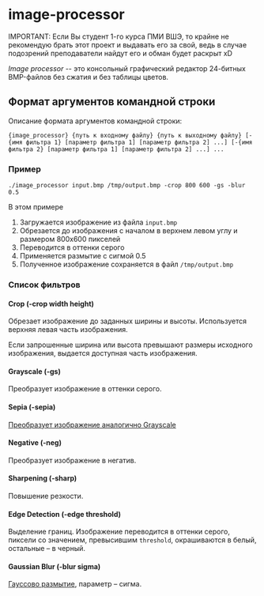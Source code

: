 # image-processor

IMPORTANT: Если Вы студент 1-го курса ПМИ ВШЭ, то крайне не рекомендую брать этот проект и выдавать его за свой,
ведь в случае подозрений преподаватели найдут его и обман будет раскрыт xD

*Image processor* -- это консольный графический редактор 24-битных BMP-файлов без сжатия и без таблицы цветов.

## Формат аргументов командной строки

Описание формата аргументов командной строки:

`{image_processor} {путь к входному файлу} {путь к выходному файлу}
[-{имя фильтра 1} [параметр фильтра 1] [параметр фильтра 2] ...]
[-{имя фильтра 2} [параметр фильтра 1] [параметр фильтра 2] ...] ...`

### Пример
`./image_processor input.bmp /tmp/output.bmp -crop 800 600 -gs -blur 0.5`

В этом примере
1. Загружается изображение из файла `input.bmp`
2. Обрезается до изображения с началом в верхнем левом углу и размером 800х600 пикселей
3. Переводится в оттенки серого
4. Применяется размытие с сигмой 0.5
5. Полученное изображение сохраняется в файл `/tmp/output.bmp`


### Список фильтров

#### Crop (-crop width height)
Обрезает изображение до заданных ширины и высоты. Используется верхняя левая часть изображения.

Если запрошенные ширина или высота превышают размеры исходного изображения, выдается доступная часть изображения.

#### Grayscale (-gs)
Преобразует изображение в оттенки серого.

#### Sepia (-sepia)
[Преобразует изображение аналогично Grayscale](https://ru.wikipedia.org/wiki/%D0%A1%D0%B5%D0%BF%D0%B8%D1%8F) 

#### Negative (-neg)
Преобразует изображение в негатив.


#### Sharpening (-sharp)
Повышение резкости.

#### Edge Detection (-edge threshold)
Выделение границ. Изображение переводится в оттенки серого, 
пиксели со значением, превысившим `threshold`, окрашиваются в белый, остальные – в черный.

#### Gaussian Blur (-blur sigma)
[Гауссово размытие](https://ru.wikipedia.org/wiki/Размытие_по_Гауссу),
параметр – сигма.



